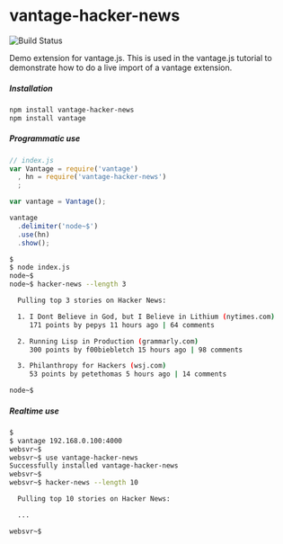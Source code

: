 # vantage-hacker-news

<img src="https://travis-ci.org/dthree/vantage.svg" alt="Build Status" />

Demo extension for vantage.js. This is used in the vantage.js tutorial to demonstrate how to do a live import of a vantage extension.

##### Installation

```bash
npm install vantage-hacker-news
npm install vantage
```

##### Programmatic use

```js
// index.js
var Vantage = require('vantage')
  , hn = require('vantage-hacker-news')
  ;

var vantage = Vantage();

vantage
  .delimiter('node~$')
  .use(hn)
  .show();
```

```bash
$
$ node index.js
node~$ 
node~$ hacker-news --length 3

  Pulling top 3 stories on Hacker News:

  1. I Dont Believe in God, but I Believe in Lithium (nytimes.com)
     171 points by pepys 11 hours ago | 64 comments

  2. Running Lisp in Production (grammarly.com)
     300 points by f00biebletch 15 hours ago | 98 comments

  3. Philanthropy for Hackers (wsj.com)
     53 points by petethomas 5 hours ago | 14 comments

node~$
```

##### Realtime use

```bash
$
$ vantage 192.168.0.100:4000
websvr~$ 
websvr~$ use vantage-hacker-news
Successfully installed vantage-hacker-news
websvr~$ 
websvr~$ hacker-news --length 10

  Pulling top 10 stories on Hacker News:

  ...

websvr~$ 
```
